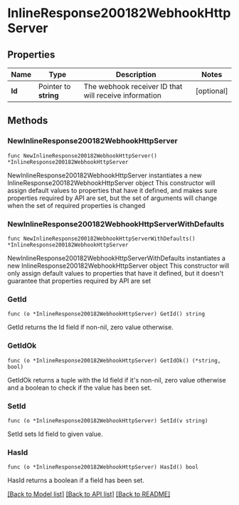 # InlineResponse200182WebhookHttpServer

## Properties

Name | Type | Description | Notes
------------ | ------------- | ------------- | -------------
**Id** | Pointer to **string** | The webhook receiver ID that will receive information | [optional] 

## Methods

### NewInlineResponse200182WebhookHttpServer

`func NewInlineResponse200182WebhookHttpServer() *InlineResponse200182WebhookHttpServer`

NewInlineResponse200182WebhookHttpServer instantiates a new InlineResponse200182WebhookHttpServer object
This constructor will assign default values to properties that have it defined,
and makes sure properties required by API are set, but the set of arguments
will change when the set of required properties is changed

### NewInlineResponse200182WebhookHttpServerWithDefaults

`func NewInlineResponse200182WebhookHttpServerWithDefaults() *InlineResponse200182WebhookHttpServer`

NewInlineResponse200182WebhookHttpServerWithDefaults instantiates a new InlineResponse200182WebhookHttpServer object
This constructor will only assign default values to properties that have it defined,
but it doesn't guarantee that properties required by API are set

### GetId

`func (o *InlineResponse200182WebhookHttpServer) GetId() string`

GetId returns the Id field if non-nil, zero value otherwise.

### GetIdOk

`func (o *InlineResponse200182WebhookHttpServer) GetIdOk() (*string, bool)`

GetIdOk returns a tuple with the Id field if it's non-nil, zero value otherwise
and a boolean to check if the value has been set.

### SetId

`func (o *InlineResponse200182WebhookHttpServer) SetId(v string)`

SetId sets Id field to given value.

### HasId

`func (o *InlineResponse200182WebhookHttpServer) HasId() bool`

HasId returns a boolean if a field has been set.


[[Back to Model list]](../README.md#documentation-for-models) [[Back to API list]](../README.md#documentation-for-api-endpoints) [[Back to README]](../README.md)


